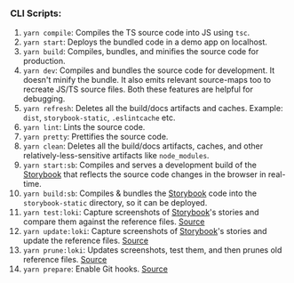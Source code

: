 ### CLI Scripts:

1. `yarn compile`: Compiles the TS source code into JS using `tsc`.
2. `yarn start`: Deploys the bundled code in a demo app on localhost.
3. `yarn build`: Compiles, bundles, and minifies the source code for production.
4. `yarn dev`: Compiles and bundles the source code for development. It doesn't minify the bundle. It also emits relevant source-maps too to recreate JS/TS source files. Both these features are helpful for debugging.
5. `yarn refresh`: Deletes all the build/docs artifacts and caches. Example: `dist`, `storybook-static`, `.eslintcache` etc.
6. `yarn lint`: Lints the source code.
7. `yarn pretty`: Prettifies the source code.
8. `yarn clean`: Deletes all the build/docs artifacts, caches, and other relatively-less-sensitive artifacts like `node_modules`.
9. `yarn start:sb`: Compiles and serves a development build of the [Storybook](https://storybook.js.org/docs/react/api/cli-options#dev) that reflects the source code changes in the browser in real-time.
10. `yarn build:sb`: Compiles & bundles the [Storybook](https://storybook.js.org/docs/react/api/cli-options#build) code into the `storybook-static` directory, so it can be deployed.
11. `yarn test:loki`: Capture screenshots of [Storybook](https://storybook.js.org/)'s stories and compare them against the reference files. [Source](https://loki.js.org/command-line-arguments.html#loki-test)
12. `yarn update:loki`: Capture screenshots of [Storybook](https://storybook.js.org/)'s stories and update the reference files. [Source](https://loki.js.org/command-line-arguments.html#loki-update)
13. `yarn prune:loki`: Updates screenshots, test them, and then prunes old reference files. [Source](https://loki.js.org/command-line-arguments.html#loki-approve)
14. `yarn prepare`: Enable Git hooks. [Source](https://typicode.github.io/husky/getting-started.html#automatic-recommended)
